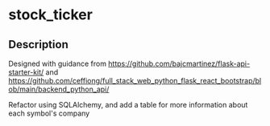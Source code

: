 # stock_ticker

## Description

Designed with guidance from https://github.com/bajcmartinez/flask-api-starter-kit/ and https://github.com/ceffiong/full_stack_web_python_flask_react_bootstrap/blob/main/backend_python_api/

Refactor using SQLAlchemy, and add a table for more information about each symbol's company